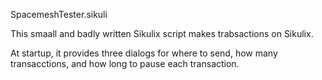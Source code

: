 SpacemeshTester.sikuli

This smaall and badly written Sikulix script makes trabsactions on Sikulix.

At startup, it provides three dialogs for where to send, how many transacctions, and how long to pause each transaction.


